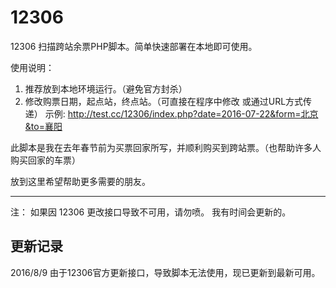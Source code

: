 # 12306
12306 扫描跨站余票PHP脚本。简单快速部署在本地即可使用。

使用说明：

1. 推荐放到本地环境运行。（避免官方封杀）
2. 修改购票日期，起点站，终点站。（可直接在程序中修改 或通过URL方式传递）
示例: http://test.cc/12306/index.php?date=2016-07-22&form=北京&to=襄阳

此脚本是我在去年春节前为买票回家所写，并顺利购买到跨站票。（也帮助许多人购买回家的车票）

放到这里希望帮助更多需要的朋友。

----------------------------------------------------------------

注： 如果因 12306 更改接口导致不可用，请勿喷。
我有时间会更新的。


更新记录
-----------------------------------------------------------------
2016/8/9 由于12306官方更新接口，导致脚本无法使用，现已更新到最新可用。

